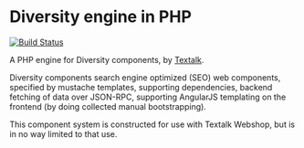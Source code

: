 Diversity engine in PHP
=======================

[![Build Status](https://travis-ci.org/DiversityTemplating/diversity-php.png?branch=master)](https://travis-ci.org/DiversityTemplating/diversity-php)

A PHP engine for Diversity components, by [Textalk](http://www.textalk.com/).

Diversity components search engine optimized (SEO) web components,
specified by mustache templates, supporting dependencies, backend
fetching of data over JSON-RPC, supporting AngularJS templating on the
frontend (by doing collected manual bootstrapping).

This component system is constructed for use with Textalk Webshop, but
is in no way limited to that use.
